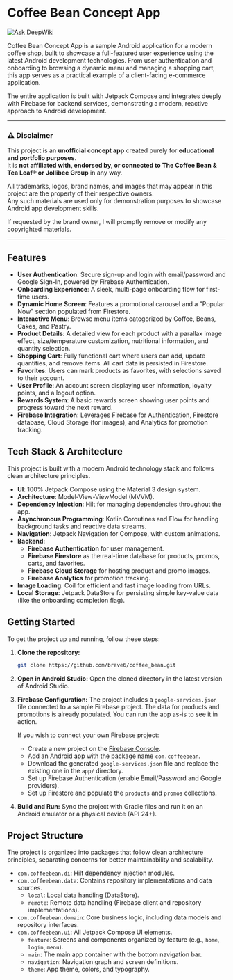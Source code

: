 # Coffee Bean Concept App
[![Ask DeepWiki](https://devin.ai/assets/askdeepwiki.png)](https://deepwiki.com/Brave6/Coffee_Bean)

Coffee Bean Concept App is a sample Android application for a modern coffee shop, built to showcase a full-featured user experience using the latest Android development technologies. From user authentication and onboarding to browsing a dynamic menu and managing a shopping cart, this app serves as a practical example of a client-facing e-commerce application.

The entire application is built with Jetpack Compose and integrates deeply with Firebase for backend services, demonstrating a modern, reactive approach to Android development.

---

### ⚠️ Disclaimer

This project is an **unofficial concept app** created purely for **educational and portfolio purposes**.  
It is **not affiliated with, endorsed by, or connected to The Coffee Bean & Tea Leaf® or Jollibee Group** in any way.  

All trademarks, logos, brand names, and images that may appear in this project are the property of their respective owners.  
Any such materials are used only for demonstration purposes to showcase Android app development skills.  

If requested by the brand owner, I will promptly remove or modify any copyrighted materials.

---


## Features

- **User Authentication**: Secure sign-up and login with email/password and Google Sign-In, powered by Firebase Authentication.
- **Onboarding Experience**: A sleek, multi-page onboarding flow for first-time users.
- **Dynamic Home Screen**: Features a promotional carousel and a "Popular Now" section populated from Firestore.
- **Interactive Menu**: Browse menu items categorized by Coffee, Beans, Cakes, and Pastry.
- **Product Details**: A detailed view for each product with a parallax image effect, size/temperature customization, nutritional information, and quantity selection.
- **Shopping Cart**: Fully functional cart where users can add, update quantities, and remove items. All cart data is persisted in Firestore.
- **Favorites**: Users can mark products as favorites, with selections saved to their account.
- **User Profile**: An account screen displaying user information, loyalty points, and a logout option.
- **Rewards System**: A basic rewards screen showing user points and progress toward the next reward.
- **Firebase Integration**: Leverages Firebase for Authentication, Firestore database, Cloud Storage (for images), and Analytics for promotion tracking.

## Tech Stack & Architecture

This project is built with a modern Android technology stack and follows clean architecture principles.

- **UI**: 100% Jetpack Compose using the Material 3 design system.
- **Architecture**: Model-View-ViewModel (MVVM).
- **Dependency Injection**: Hilt for managing dependencies throughout the app.
- **Asynchronous Programming**: Kotlin Coroutines and Flow for handling background tasks and reactive data streams.
- **Navigation**: Jetpack Navigation for Compose, with custom animations.
- **Backend**:
  - **Firebase Authentication** for user management.
  - **Firebase Firestore** as the real-time database for products, promos, carts, and favorites.
  - **Firebase Cloud Storage** for hosting product and promo images.
  - **Firebase Analytics** for promotion tracking.
- **Image Loading**: Coil for efficient and fast image loading from URLs.
- **Local Storage**: Jetpack DataStore for persisting simple key-value data (like the onboarding completion flag).

## Getting Started

To get the project up and running, follow these steps:

1.  **Clone the repository:**
    ```bash
    git clone https://github.com/brave6/coffee_bean.git
    ```

2.  **Open in Android Studio:**
    Open the cloned directory in the latest version of Android Studio.

3.  **Firebase Configuration:**
    The project includes a `google-services.json` file connected to a sample Firebase project. The data for products and promotions is already populated. You can run the app as-is to see it in action.

    If you wish to connect your own Firebase project:
    - Create a new project on the [Firebase Console](https://console.firebase.google.com/).
    - Add an Android app with the package name `com.coffeebean`.
    - Download the generated `google-services.json` file and replace the existing one in the `app/` directory.
    - Set up Firebase Authentication (enable Email/Password and Google providers).
    - Set up Firestore and populate the `products` and `promos` collections.

4.  **Build and Run:**
    Sync the project with Gradle files and run it on an Android emulator or a physical device (API 24+).

## Project Structure

The project is organized into packages that follow clean architecture principles, separating concerns for better maintainability and scalability.

-   `com.coffeebean.di`: Hilt dependency injection modules.
-   `com.coffeebean.data`: Contains repository implementations and data sources.
    -   `local`: Local data handling (DataStore).
    -   `remote`: Remote data handling (Firebase client and repository implementations).
-   `com.coffeebean.domain`: Core business logic, including data models and repository interfaces.
-   `com.coffeebean.ui`: All Jetpack Compose UI elements.
    -   `feature`: Screens and components organized by feature (e.g., `home`, `login`, `menu`).
    -   `main`: The main app container with the bottom navigation bar.
    -   `navigation`: Navigation graph and screen definitions.
    -   `theme`: App theme, colors, and typography.
